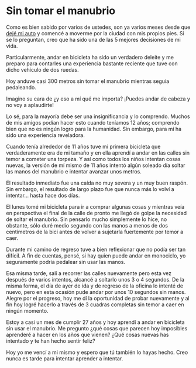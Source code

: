 # Sin tomar el manubrio

Como es bien sabido por varios de ustedes, son ya varios meses desde que [dejé mi auto](/observaciones/dejar-el-coche-una-decision-satisfactoria) y comencé a moverme por la ciudad con mis propios pies. Si se lo preguntan, creo que ha sido una de las 5 mejores decisiones de mi vida.

Particularmente, andar en bicicleta ha sido un verdadero deleite y me preparo para contarles una experiencia bastante reciente que tuve con dicho vehículo de dos ruedas.

Hoy anduve casi 300 metros sin tomar el manubrio mientras seguía pedaleando.

Imagino su cara de ¿y eso a mí qué me importa? ¡Puedes andar de cabeza y no voy a aplaudirte!

Lo sé, para la mayoría debe ser una insignificancia y lo comprendo. Muchos de mis amigos podían hacer esto cuando teníamos 12 años; comprendo bien que no es ningún logro para la humanidad. Sin embargo, para mí ha sido una experiencia reveladora.

Cuando tenía alrededor de 11 años tuve mi primera bicicleta que verdaderamente era de mi tamaño y en ella aprendí a andar en las calles sin temor a cometer una torpeza. Y así como todos los niños intentan cosas nuevas, la versión de mí mismo de 11 años intentó algún soleado día soltar las manos del manubrio e intentar avanzar unos metros.

El resultado inmediato fue una caída no muy severa y un muy buen raspón. Sin embargo, el resultado de largo plazo fue que nunca más lo volví a intentar… hasta hace dos días.

El lunes tomé mi bicicleta para ir a comprar algunas cosas y mientras veía en perspectiva el final de la calle de pronto me llegó de golpe la necesidad de soltar el manubrio. Sin pensarlo mucho simplemente lo hice, no obstante, sólo duré medio segundo con las manos a menos de dos centímetros de la bici antes de volver a sujetarla fuertemente por temor a caer.

Durante mi camino de regreso tuve a bien reflexionar que no podía ser tan difícil. A fin de cuentas, pensé, si hay quien puede andar en monociclo, yo seguramente podría pedalear sin usar las manos.

Esa misma tarde, salí a recorrer las calles nuevamente pero esta vez después de varios intentos, alcancé a soltarlo unos 3 o 4 segundos. De la misma forma, el día de ayer de ida y de regreso de la oficina lo intenté de nuevo, pero en esta ocasión pude andar por unos 10 segundos sin manos. Alegre por el progreso, hoy me dí la oportunidad de probar nuevamente y al fin hoy logré hacerlo a través de 3 cuadras completas sin temor a caer en ningún momento.

Estoy a casi un mes de cumplir 27 años y hoy aprendí a andar en bicicleta sin usar el manubrio. Me pregunto ¿qué cosas que parecen hoy imposibles aprenderé a hacer en los años que vienen? ¿Qué cosas nuevas has intentado y te han hecho sentir feliz?

Hoy yo me vencí a mi mismo y espero que tú también lo hayas hecho. Creo nunca es tarde para intentar aprender a intentar.